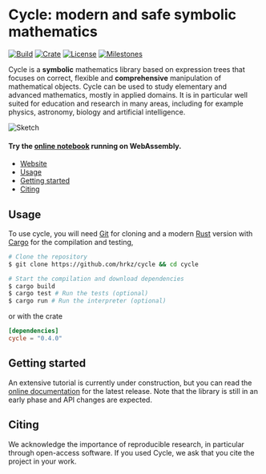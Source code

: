 Cycle: modern and safe symbolic mathematics
===

[![Build](https://img.shields.io/github/workflow/status/hrkz/cycle/CI?style=flat-square)](https://github.com/hrkz/cycle/actions)
[![Crate](https://img.shields.io/crates/v/cycle?style=flat-square)](https://crates.io/crates/cycle)
[![License](https://img.shields.io/github/license/hrkz/cycle.svg?color=informational&style=flat-square)](https://github.com/hrkz/cycle/blob/master/LICENSE)
[![Milestones](https://img.shields.io/github/milestones/open/hrkz/cycle?label=milestones&style=flat-square)](https://github.com/hrkz/cycle/milestones)

Cycle is a **symbolic** mathematics library based on expression trees that focuses on correct, flexible and **comprehensive** manipulation of mathematical objects. Cycle can be used to study elementary and advanced mathematics, mostly in applied domains. It is in particular well suited for education and research in many areas, including for example physics, astronomy, biology and artificial intelligence.

![Sketch](https://github.com/hrkz/cycle/blob/gh-pages/images/cycle_graph.png)

#### Try the [online notebook](https://hrkz.github.io/omega/) running on WebAssembly.

* [Website](#)
* [Usage](#usage)
* [Getting started](#getting-started)
* [Citing](#citing)

## Usage

To use cycle, you will need [Git](https://git-scm.com/) for cloning and a modern [Rust](https://www.rust-lang.org/) version with [Cargo](https://doc.rust-lang.org/stable/cargo/) for the compilation and testing,
```bash
# Clone the repository
$ git clone https://github.com/hrkz/cycle && cd cycle

# Start the compilation and download dependencies
$ cargo build
$ cargo test # Run the tests (optional)
$ cargo run # Run the interpreter (optional)
```
or with the crate
```toml
[dependencies]
cycle = "0.4.0"
```

## Getting started

An extensive tutorial is currently under construction, but you can read the [online documentation](https://docs.rs/cycle) for the latest release. Note that the library is still in an early phase and API changes are expected.

## Citing

We acknowledge the importance of reproducible research, in particular through open-access software. If you used Cycle, we ask that you cite the project in your work. 
